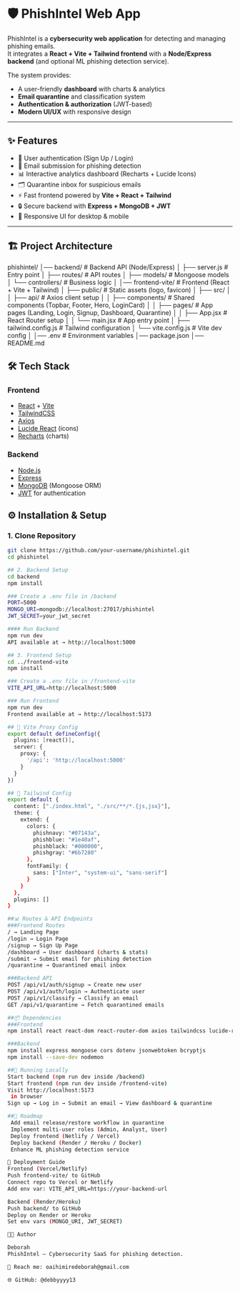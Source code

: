 # 🛡️ PhishIntel Web App

PhishIntel is a **cybersecurity web application** for detecting and managing phishing emails.  
It integrates a **React + Vite + Tailwind frontend** with a **Node/Express backend** (and optional ML phishing detection service).  

The system provides:
- A user-friendly **dashboard** with charts & analytics
- **Email quarantine** and classification system
- **Authentication & authorization** (JWT-based)
- **Modern UI/UX** with responsive design

---

## ✨ Features
- 🚪 User authentication (Sign Up / Login)  
- 📩 Email submission for phishing detection  
- 📊 Interactive analytics dashboard (Recharts + Lucide Icons)  
- 🗂️ Quarantine inbox for suspicious emails  
- ⚡ Fast frontend powered by **Vite + React + Tailwind**  
- 🔒 Secure backend with **Express + MongoDB + JWT**  
- 📱 Responsive UI for desktop & mobile  

---

## 🏗️ Project Architecture
phishintel/
│── backend/ # Backend API (Node/Express)
│ ├── server.js # Entry point
│ ├── routes/ # API routes
│ ├── models/ # Mongoose models
│ └── controllers/ # Business logic
│
│── frontend-vite/ # Frontend (React + Vite + Tailwind)
│ ├── public/ # Static assets (logo, favicon)
│ ├── src/
│ │ ├── api/ # Axios client setup
│ │ ├── components/ # Shared components (Topbar, Footer, Hero, LoginCard)
│ │ ├── pages/ # App pages (Landing, Login, Signup, Dashboard, Quarantine)
│ │ ├── App.jsx # React Router setup
│ │ └── main.jsx # App entry point
│ ├── tailwind.config.js # Tailwind configuration
│ └── vite.config.js # Vite dev config
│
│── .env # Environment variables
│── package.json
│── README.md


## 🛠️ Tech Stack
### Frontend
- [React](https://reactjs.org/) + [Vite](https://vitejs.dev/)  
- [TailwindCSS](https://tailwindcss.com/)  
- [Axios](https://axios-http.com/)  
- [Lucide React](https://lucide.dev/) (icons)  
- [Recharts](https://recharts.org/) (charts)  

### Backend
- [Node.js](https://nodejs.org/)  
- [Express](https://expressjs.com/)  
- [MongoDB](https://www.mongodb.com/) (Mongoose ORM)  
- [JWT](https://jwt.io/) for authentication  


## ⚙️ Installation & Setup

### 1. Clone Repository
```bash
git clone https://github.com/your-username/phishintel.git
cd phishintel

## 2. Backend Setup
cd backend
npm install

### Create a .env file in /backend
PORT=5000
MONGO_URI=mongodb://localhost:27017/phishintel
JWT_SECRET=your_jwt_secret

#### Run Backend
npm run dev
API available at → http://localhost:5000

## 3. Frontend Setup
cd ../frontend-vite
npm install

### Create a .env file in /frontend-vite
VITE_API_URL=http://localhost:5000

### Run Frontend
npm run dev
Frontend available at → http://localhost:5173

## 🔗 Vite Proxy Config
export default defineConfig({
  plugins: [react()],
  server: {
    proxy: {
      '/api': 'http://localhost:5000'
    }
  }
})

## 🎨 Tailwind Config
export default {
  content: ["./index.html", "./src/**/*.{js,jsx}"],
  theme: {
    extend: {
      colors: {
        phishnavy: "#07143a",
        phishblue: "#1e40af",
        phishblack: "#000000",
        phishgray: "#6b7280"
      },
      fontFamily: {
        sans: ["Inter", "system-ui", "sans-serif"]
      }
    }
  },
  plugins: []
}

##📊 Routes & API Endpoints
###Frontend Routes
/ → Landing Page
/login → Login Page
/signup → Sign Up Page
/dashboard → User dashboard (charts & stats)
/submit → Submit email for phishing detection
/quarantine → Quarantined email inbox

###Backend API
POST /api/v1/auth/signup → Create new user
POST /api/v1/auth/login → Authenticate user
POST /api/v1/classify → Classify an email
GET /api/v1/quarantine → Fetch quarantined emails

##📦 Dependencies
###Frontend
npm install react react-dom react-router-dom axios tailwindcss lucide-react recharts

###Backend
npm install express mongoose cors dotenv jsonwebtoken bcryptjs
npm install --save-dev nodemon

##🧪 Running Locally
Start backend (npm run dev inside /backend)
Start frontend (npm run dev inside /frontend-vite)
Visit http://localhost:5173
 in browser
Sign up → Log in → Submit an email → View dashboard & quarantine

##📌 Roadmap
 Add email release/restore workflow in quarantine
 Implement multi-user roles (Admin, Analyst, User)
 Deploy frontend (Netlify / Vercel)
 Deploy backend (Render / Heroku / Docker)
 Enhance ML phishing detection service

🚀 Deployment Guide
Frontend (Vercel/Netlify)
Push frontend-vite/ to GitHub
Connect repo to Vercel or Netlify
Add env var: VITE_API_URL=https://your-backend-url

Backend (Render/Heroku)
Push backend/ to GitHub
Deploy on Render or Heroku
Set env vars (MONGO_URI, JWT_SECRET)

👨‍💻 Author

Deborah
PhishIntel — Cybersecurity SaaS for phishing detection.

📧 Reach me: oaihimiredeborah@gmail.com

🌐 GitHub: @debbyyyy13
